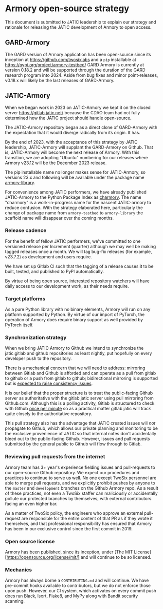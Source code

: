 # Armory open-source strategy

This document is submitted to JATIC leadership to explain our strategy and
rationale for releasing the JATIC development of Armory to open access.

## GARD-Armory

The GARD version of Armory application has been open-source since its inception at
https://github.com/twosixlabs and a `pip` installable at
https://pypi.org/project/armory-testbed/ GARD Armory is currently at version 0.18.2 and
will be supported through the duration of the GARD research program into 2024. Aside
from bug fixes and minor point-releases, v0.18.x will likely be the last releases of
GARD-Armory.

## JATIC-Armory

When we began work in 2023 on JATIC-Armory we kept it on the closed server
https://gitlab.jatic.net/ because the CDAO team had not fully determined how the JATIC
project should handle open-source.

The JATIC-Armory repository began as a direct clone of GARD-Armory with the expectation
that it would diverge radically from its origin. It has.

By the end of 2023, with the acceptance of this strategy by JATIC leadership,
JATIC-Armory will supplant the GARD-Armory on Github. That is, JATIC-Armory will
become the next release of Armory. With this transition, we are adopting "Ubuntu"
numbering for our releases where Armory v23.12 will be the December 2023 release.

The pip installable name no longer makes sense for JATIC-Armory, so versions 23.x and
following will be available under the package name
[armory-library](https://pypi.org/project/armory-library/).

For convenience among JATIC performers, we have already published JATIC-Armory
to the Python Package Index as [charmory](https://pypi.org/project/charmory/).
The name "charmory" is a work-in-progress name for the nascent JATIC-armory
to reduce confusion. With the strategy elaborated here, particularly the
change of package name from `armory-testbed` to `armory-library` the scaffold
name will disappear over the coming months.

### Release cadence

For the benefit of fellow JATIC performers, we've committed to one versioned
release per Increment (quarter) although we may well be making tagged releases
once a month. We will tag bug-fix releases (for example, v23.7.2) as development
and users require.

We have set up Gitlab CI such that the tagging of a release causes it to be
built, tested, and published to PyPI automatically.

By virtue of being open source, interested repository watchers will have
daily access to our development work, as their needs require.

### Target platforms

As a pure Python library with no binary elements, Armory will run on any
platform supported by Python. By virtue of our import of PyTorch, the
operation of Armory does require binary support as well provided by PyTorch
itself.

### Synchronization strategy

When we bring JATIC Armory to Github we intend to synchronize the jatic.gitlab
and github repositories as least nightly, put hopefully on every developer
push to the repository.

There is a mechanical concern that we will need to address: mirroring between
Gitlab and Github is afforded and can operate as a pull from gitlab to github
or a push from gitlab to github; bidirectional mirroring is supported
but is [expected to raise consistency issues][gitlab-bidirectional].

It is our belief that the proper structure is to treat the public-facing
Github server as authoritative with the gitlab.jatic server using pull mirroring
from Github.com. Although this is a polling activity, Gitlab is structured
to check with Github [once per minute][gitlab-pull] so as a practical
matter gitlab.jatic will track quite closely to the authoritative repository.

This pull strategy also has the advantage that JATIC created issues will _not_
propagate to Github, which allows our private planning and monitoring
to be the exclusive provenience of JATIC so that internal notes don't
accidentally bleed out to the public-facing Github. However, issues and
pull requests submitted by the general public to Github will flow through
to Gitlab.

### Reviewing pull requests from the internet

Armory team has 3+ year's experience fielding issues and pull-requests
to our open-source Github repository. We expect our procedures and practices
to continue to serve us well. No one except TwoSix personnel are able
to merge pull requests, and we explicitly prohibit pushes by anyone
to the `master` and `development` branches on the Github Armory repo.
As a result of these practices, not even a TwoSix staffer can maliciously
or accidentally pollute our protected branches by themselves, with external
contributors facing an even higher bar.

As a matter of TwoSix policy, the engineers who approve an external pull-request
are responsible for the entire content of that PR as if they wrote it themselves,
and that professional responsibility has ensured that Armory has been in
our exclusive control since the first commit in 2019.

### Open source license

Armory has been published, since its inception, under [The MIT
License][https://opensource.org/license/mit/] and will continue to be so licensed.

### Mechanics

Armory has always borne a `CONTRIBUTING.md` and will continue. We
have pre-commit hooks available to contributors, but we do not enforce those
upon push. However, our CI system, which activates on every commit push
does run Black, Isort, Flake8, and MyPy along with Bandit security scanning.



[gitlab-bidirectional]: https://gitlab.jatic.net/help/user/project/repository/mirror/bidirectional.md
[gitlab-pull]: https://gitlab.jatic.net/help/user/project/repository/mirror/pull.md
